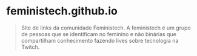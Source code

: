 # feministech.github.io

> Site de links da comunidade Feministech. A feministech é um grupo de pessoas que se identificam no feminino e não binárias que compartilham conhecimento fazendo lives sobre tecnologia na Twitch.

